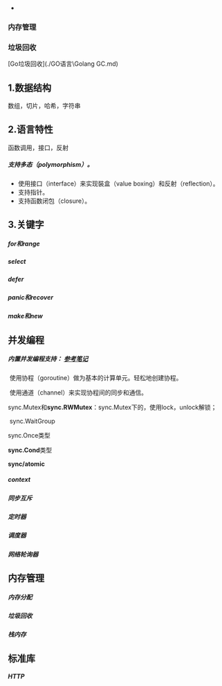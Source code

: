 * 

### 内存管理



### 垃圾回收

[Go垃圾回收](./GO语言\Golang GC.md)

1.数据结构
----------

数组，切片，哈希，字符串

2.语言特性
----------

函数调用，接口，反射



##### 支持多态（polymorphism）。

* 使用接口（interface）来实现裝盒（value boxing）和反射（reflection）。 
* 支持指针。 
* 支持函数闭包（closure）。 

3.关键字
--------

##### for和range

##### select

##### defer

##### panic和recover

##### make和new

并发编程
--------

##### 内置并发编程支持： [参考笔记](./Go协程_通道.md)

​    使用协程（goroutine）做为基本的计算单元。轻松地创建协程。 

​    使用通道（channel）来实现协程间的同步和通信。

​	sync.Mutex和**sync.RWMutex**：sync.Mutex下的，使用lock，unlock解锁；

​	sync.WaitGroup

sync.Once类型 

**sync.Cond**类型

**sync/atomic**

##### context

##### 同步互斥

##### 定时器

##### 调度器

##### 网络轮询器





内存管理
--------

##### 内存分配

##### 垃圾回收

##### 栈内存

标准库
------

##### HTTP